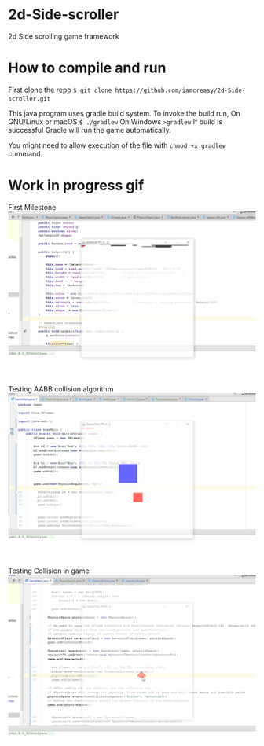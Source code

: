 # 2d-Side-scroller
2d Side scrolling game framework

# How to compile and run
First clone the repo
`$ git clone https://github.com/iamcreasy/2d-Side-scroller.git`

This java program uses gradle build system. To invoke the build run,
On GNU/Linux or macOS `$ ./gradlew`
On Windows `>gradlew`
If build is successful Gradle will run the game automatically.

You might need to allow execution of the file with `chmod +x gradlew` command.

# Work in progress gif
First Milestone
![](https://github.com/iamcreasy/2d-Side-scroller/blob/master/wip_gif/milestone_1.gif)

Testing AABB collision algorithm
![](https://github.com/iamcreasy/2d-Side-scroller/blob/master/wip_gif/Collision%20Test.gif)

Testing Collision in game
![](https://github.com/iamcreasy/2d-Side-scroller/blob/master/wip_gif/Collision%20in%20game.gif)
